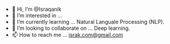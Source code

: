- 👋 Hi, I’m @Israqanik
- 👀 I’m interested in ...
- 🌱 I’m currently learning ... Natural Languale Processing (NLP).
- 💞️ I’m looking to collaborate on ... Deep learning.
- 📫 How to reach me ... israk.com@gmail.com

<!---
Israqanik/Israqanik is a ✨ special ✨ repository because its `README.md` (this file) appears on your GitHub profile.
You can click the Preview link to take a look at your changes.
--->
